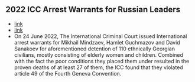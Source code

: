 ## 2022 ICC Arrest Warrants for Russian Leaders
- [link](https://www.icc-cpi.int/sites/default/files/CourtRecords/CR2022_05214.PDF)
- [link](https://www.icc-cpi.int/sites/default/files/CourtRecords/CR2022_05216.PDF)
- On 24 June 2022, The International Criminal Court issued International arrest warrants for Mikhail Mindzaev, Hamlet Guchmazov and David Sanakoev for aforementioned detention of 110 ethnically Georgian civilians, mostly consisting of elderly women and children. Combined with the fact the poor conditions they placed them under resulted in the proven deaths of at least 27 of them, the ICC found that they violated article 49 of the Fourth Geneva Convention.